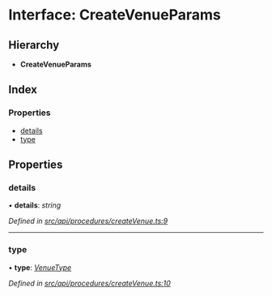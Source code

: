 # Interface: CreateVenueParams

## Hierarchy

* **CreateVenueParams**

## Index

### Properties

* [details](createvenueparams.md#details)
* [type](createvenueparams.md#type)

## Properties

###  details

• **details**: *string*

*Defined in [src/api/procedures/createVenue.ts:9](https://github.com/PolymathNetwork/polymesh-sdk/blob/2a4e4111/src/api/procedures/createVenue.ts#L9)*

___

###  type

• **type**: *[VenueType](../enums/venuetype.md)*

*Defined in [src/api/procedures/createVenue.ts:10](https://github.com/PolymathNetwork/polymesh-sdk/blob/2a4e4111/src/api/procedures/createVenue.ts#L10)*

